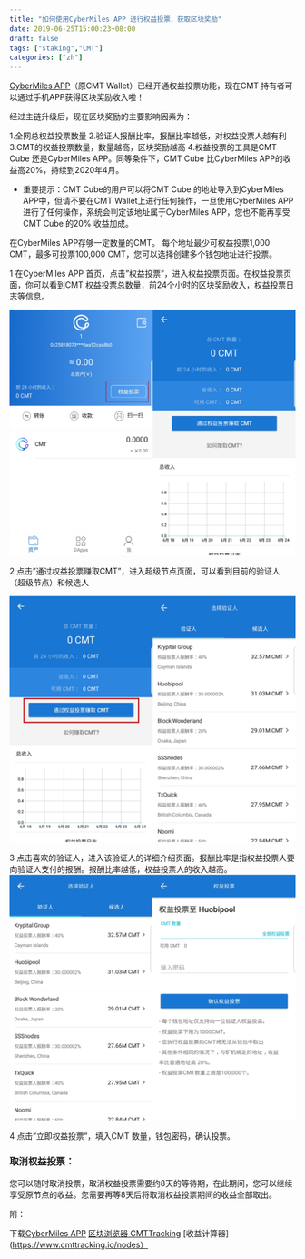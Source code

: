 ```yaml
---
title: "如何使用CyberMiles APP 进行权益投票，获取区块奖励"
date: 2019-06-25T15:00:23+08:00
draft: false
tags: ["staking","CMT"] 
categories: ["zh"] 
---
```


[CyberMiles APP](https://www.cybermiles.io/en-us/blockchain-infrastructure/cmt-wallet/)（原CMT Wallet）已经开通权益投票功能，现在CMT 持有者可以通过手机APP获得区块奖励收入啦！

经过主链升级后，现在区块奖励的主要影响因素为：

1.全网总权益投票数量
2.验证人报酬比率，报酬比率越低，对权益投票人越有利
3.CMT的权益投票数量，数量越高，区块奖励越高
4.权益投票的工具是CMT Cube 还是CyberMiles APP。同等条件下，CMT Cube 比CyberMiles APP的收益高20%，持续到2020年4月。

* 重要提示：CMT Cube的用户可以将CMT Cube 的地址导入到CyberMiles APP中，但请不要在CMT Wallet上进行任何操作，一旦使用CyberMiles APP进行了任何操作，系统会判定该地址属于CyberMiles APP，您也不能再享受CMT Cube 的20% 收益加成。

在CyberMiles APP存够一定数量的CMT。 每个地址最少可权益投票1,000 CMT，最多可投票100,000 CMT，您可以选择创建多个钱包地址进行投票。

1 在CyberMiles APP 首页，点击”权益投票”，进入权益投票页面。在权益投票页面，你可以看到CMT 权益投票总数量，前24个小时的区块奖励收入，权益投票日志等信息。

![](/images/20190625-CMT-staking-tutorial-01.png)

2 点击”通过权益投票赚取CMT”，进入超级节点页面，可以看到目前的验证人（超级节点）和候选人

![](/images/20190625-CMT-staking-tutorial-02.png)

3 点击喜欢的验证人，进入该验证人的详细介绍页面。报酬比率是指权益投票人要向验证人支付的报酬。报酬比率越低，权益投票人的收入越高。
![](/images/20190625-CMT-staking-tutorial-03.png)

4 点击”立即权益投票”，填入CMT 数量，钱包密码，确认投票。

### 取消权益投票：

您可以随时取消投票，取消权益投票需要约8天的等待期，在此期间，您可以继续享受原节点的收益。您需要再等8天后将取消权益投票期间的收益全部取出。

附：

下载[CyberMiles APP](https://www.cybermiles.io/zh-cn/blockchain-infrastructure/cmt-wallet/)
[区块浏览器 CMTTracking](https://www.cmttracking.io/)
[收益计算器](https://www.cmttracking.io/nodes）



